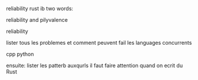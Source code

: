reliability
rust ib two words:

reliability and pilyvalence



reliability

lister tous les problemes et comment peuvent fail les languages concurrents

cpp
python


ensuite: lister les patterb auxqurls il faut faire attention quand on ecrit du Rust
